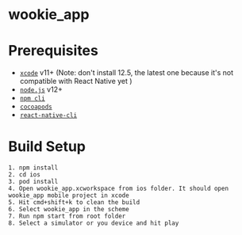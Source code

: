 # wookie_app

# Prerequisites

- [`xcode`](https://developer.apple.com/xcode/) v11+ (Note: don't install 12.5, the latest one because it's not compatible with React Native yet )
- [`node.js`](https://nodejs.org/) v12+
- [`npm cli`](https://docs.npmjs.com/cli/v7/)
- [`cocoapods`](https://cocoapods.org/)
- [`react-native-cli`](https://www.npmjs.com/package/react-native-cli)

# Build Setup


```
1. npm install
2. cd ios
3. pod install
4. Open wookie_app.xcworkspace from ios folder. It should open wookie_app mobile project in xcode
5. Hit cmd+shift+k to clean the build
6. Select wookie_app in the scheme
7. Run npm start from root folder
8. Select a simulator or you device and hit play
```
